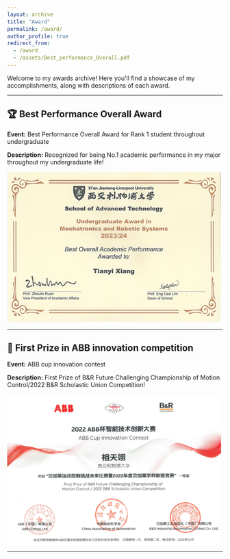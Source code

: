 ```yaml
---
layout: archive
title: "Award"
permalink: /award/
author_profile: true
redirect_from:
  - /award
  - /assets/Best_performance_Overall.pdf
---
```


Welcome to my awards archive! Here you'll find a showcase of my accomplishments, along with descriptions of each award.

---

## 🏆 Best Performance Overall Award  
**Event:**  Best Performance Overall Award for Rank 1 student throughout undergraduate

**Description:** Recognized for being No.1 academic performance in my major throughout my undergraduate life!

<img src="../images/best_student.png" alt="Best Performance Overall Award" width="500">

---


## 🥇 First Prize in ABB innovation competition   
**Event:** ABB cup innovation contest

**Description:** First Prize of B&R Future Challenging Championship of Motion Control/2022 B&R Scholastic Union Competition!

<img src="../images/ABB_award.png" alt="ABB Innovation Competition" width="500">


---
